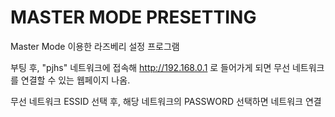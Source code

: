 # MASTER MODE PRESETTING
Master Mode 이용한 라즈베리 설정 프로그램

부팅 후, "pjhs" 네트워크에 접속해 http://192.168.0.1 로 들어가게 되면
무선 네트워크를 연결할 수 있는 웹페이지 나옴.

무선 네트워크 ESSID 선택 후, 해당 네트워크의 PASSWORD 선택하면 네트워크 연결

